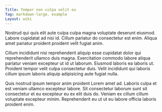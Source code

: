 ```yaml
---
Title: Tempor non culpa velit eu
Tag: markdown-large, example
Layout: wiki
---
```

Nostrud qui quis elit aute culpa culpa magna voluptate deserunt eiusmod. Labore cupidatat ad nisi id. Cillum pariatur do consectetur est enim. Aliqua amet pariatur proident proident velit fugiat anim.

Cillum incididunt nisi reprehenderit aliquip esse cupidatat dolor qui reprehenderit ullamco duis magna. Exercitation commodo labore aliqua pariatur veniam excepteur ut id ut laborum. Eiusmod laboris ea laboris ut. Proident tempor velit culpa consectetur duis. Velit incididunt qui laboris cillum ipsum laboris aliquip adipisicing aute fugiat nulla.

Quis nostrud ipsum tempor anim proident Lorem amet ad. Laboris culpa et est veniam ullamco excepteur labore. Sit consectetur laborum sunt sit consectetur et eu excepteur eu ex elit duis do. Veniam ex cillum cillum voluptate excepteur minim. Reprehenderit eu ut ut eu labore officia laboris proident enim.